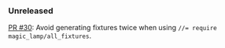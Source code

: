 ### Unreleased
[PR #30](https://github.com/crismali/magic_lamp/pull/30): Avoid generating fixtures twice when using `//= require magic_lamp/all_fixtures`.
